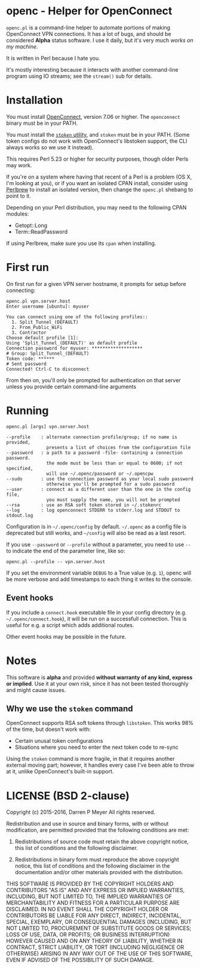 # openc - Helper for OpenConnect

`openc.pl` is a command-line helper to automate portions of making OpenConnect VPN connections. It has a lot of bugs, and should be considered **Alpha** status software. I use it daily, but it's very much *works on my machine*.

It is written in Perl because I hate you.

It's mostly interesting because it interacts with another command-line program using IO streams; see the `stream()` sub for details.

# Installation

You must install [OpenConnect](http://www.infradead.org/openconnect/), version 7.06 or higher. The `openconnect` binary must be in your PATH.

You must install the [`stoken` utility](http://stoken.sf.net), and `stoken` must be in your PATH. (Some token configs do not work with OpenConnect's libstoken support, the CLI always works so we use it instead).

This requires Perl 5.23 or higher for security purposes, though older Perls may work.

If you're on a system where having that recent of a Perl is a problem (OS X, I'm looking at you), or if you want an isolated CPAN install, consider using [Perlbrew](https://perlbrew.pl) to install an isolated version, then change the `openc.pl` shebang to point to it.

Depending on your Perl distribution, you may need to the following CPAN modules:

* Getopt::Long
* Term::ReadPassword

If using Perlbrew, make sure you use its `cpan` when installing.

# First run

On first run for a given VPN server hostname, it prompts for setup before connecting:

    openc.pl vpn.server.host
    Enter username [ubuntu]: myuser

    You can connect using one of the following profiles::
      1. Split_Tunnel_(DEFAULT)
      2. From_Public_WiFi
      3. Contractor
    Choose default profile [1]:
    Using 'Split_Tunnel_(DEFAULT)' as default profile
    Connection password for myuser: *******************
    # Group: Split_Tunnel_(DEFAULT)
    Token code: ******
    # Sent password
    Connected! Ctrl-C to disconnect

From then on, you'll only be prompted for authentication on that server unless you provide certain command-line arguments

# Running

    openc.pl [args] vpn.server.host

    --profile    : alternate connection profile/group; if no name is provided,
                   presents a list of choices from the configuration file
    --password   : a path to a password -file- containing a connection password.
                   the mode must be less than or equal to 0600; if not specified,
                   will use ~/.openc/password or ~/.opencpw
    --sudo       : use the connection password as your local sudo password
                   otherwise you'll be prompted for a sudo password
    --user       : connect as a different user than the one in the config file,
                   you must supply the name, you will not be prompted
    --rsa        : use an RSA soft token stored in ~/.stokenrc
    --log        : log openconnect STDERR to stderr.log and STDOUT to stdout.log

Configuration is in `~/.openc/config` by default. `~/.openc` as a config file is deprecated but still works, and `~/config` will also be read as a last resort.

If you use `--password` or `--profile` without a parameter, you need to use `--` to indicate the end of the parameter line, like so:

    openc.pl --profile -- vpn.server.host

If you set the environment variable `DEBUG` to a True value (e.g. `1`), openc will be more verbose and add timestamps to each thing it writes to the console.

## Event hooks

If you include a `connect.hook` executable file in your config directory (e.g. `~/.openc/connect.hook`), it will be run on a successfull connection. This is useful for e.g. a script which adds additional routes.

Other event hooks may be possible in the future.

# Notes

This software is **alpha** and provided **without warranty of any kind, express or implied**. Use it at your own risk, since it has not been tested thoroughly and might cause issues.

## Why we use the `stoken` command

OpenConnect supports RSA soft tokens through `libstoken`. This works 98% of the time, but doesn't work with:

* Certain unusal token configurations
* Situations where you need to enter the next token code to re-sync

Using the `stoken` command is more fragile, in that it requires another external moving part; however, it handles every case I've been able to throw at it, unlike OpenConnect's built-in support.

# LICENSE (BSD 2-clause)

Copyright (c) 2015-2016, Darren P Meyer
All rights reserved.

Redistribution and use in source and binary forms, with or without modification, are permitted provided that the following conditions are met:

1. Redistributions of source code must retain the above copyright notice, this list of conditions and the following disclaimer.

2. Redistributions in binary form must reproduce the above copyright notice, this list of conditions and the following disclaimer in the documentation and/or other materials provided with the distribution.

THIS SOFTWARE IS PROVIDED BY THE COPYRIGHT HOLDERS AND CONTRIBUTORS "AS IS" AND ANY EXPRESS OR IMPLIED WARRANTIES, INCLUDING, BUT NOT LIMITED TO, THE IMPLIED WARRANTIES OF MERCHANTABILITY AND FITNESS FOR A PARTICULAR PURPOSE ARE DISCLAIMED. IN NO EVENT SHALL THE COPYRIGHT HOLDER OR CONTRIBUTORS BE LIABLE FOR ANY DIRECT, INDIRECT, INCIDENTAL, SPECIAL, EXEMPLARY, OR CONSEQUENTIAL DAMAGES (INCLUDING, BUT NOT LIMITED TO, PROCUREMENT OF SUBSTITUTE GOODS OR SERVICES; LOSS OF USE, DATA, OR PROFITS; OR BUSINESS INTERRUPTION) HOWEVER CAUSED AND ON ANY THEORY OF LIABILITY, WHETHER IN CONTRACT, STRICT LIABILITY, OR TORT (INCLUDING NEGLIGENCE OR OTHERWISE) ARISING IN ANY WAY OUT OF THE USE OF THIS SOFTWARE, EVEN IF ADVISED OF THE POSSIBILITY OF SUCH DAMAGE.
